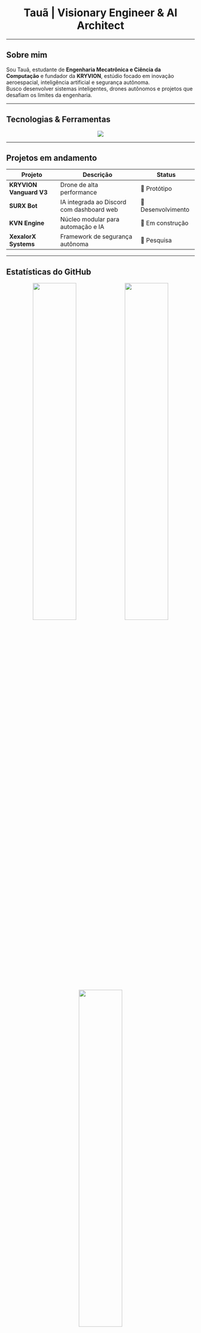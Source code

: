 <h1 align="center">Tauã | Visionary Engineer & AI Architect</h1>

---

## Sobre mim

Sou Tauã, estudante de **Engenharia Mecatrônica e Ciência da Computação** e fundador da **KRYVION**, estúdio focado em inovação aeroespacial, inteligência artificial e segurança autônoma.  
Busco desenvolver sistemas inteligentes, drones autônomos e projetos que desafiam os limites da engenharia.

---

## Tecnologias & Ferramentas

<p align="center">
  <img src="https://skillicons.dev/icons?i=python,cpp,html,css,js,flask,react,unity,linux,git,docker,vscode&theme=dark" />
</p>

---

## Projetos em andamento

| Projeto | Descrição | Status |
|---------|-----------|--------|
| **KRYVION Vanguard V3** | Drone de alta performance | 🔧 Protótipo |
| **SURX Bot** | IA integrada ao Discord com dashboard web | 🧩 Desenvolvimento |
| **KVN Engine** | Núcleo modular para automação e IA | 🚀 Em construção |
| **XexalorX Systems** | Framework de segurança autônoma | 🧠 Pesquisa |

---

## Estatísticas do GitHub

<p align="center">
  <img width="48%" src="https://github-readme-stats.vercel.app/api?username=taua-dev&show_icons=true&theme=tokyonight&hide_border=true" />
  <img width="48%" src="https://github-readme-streak-stats.herokuapp.com/?user=taua-dev&theme=tokyonight&hide_border=true" />
</p>

<p align="center">
  <img width="48%" src="https://github-readme-stats.vercel.app/api/top-langs/?username=taua-dev&layout=compact&theme=tokyonight&hide_border=true" />
</p>

---

## Contato

<p align="center">
  <a href="https://discord.gg/xFhMkNpJkU"><img src="https://skillicons.dev/icons?i=discord" height="40"></a>
  <a href="mailto:tauamiguel78@gmail.com"><img src="https://skillicons.dev/icons?i=gmail" height="40"></a>
  <a href="https://www.linkedin.com/in/tau%C3%A3-miguel-84567b255/"><img src="https://skillicons.dev/icons?i=linkedin" height="40"></a>
  <a href="https://www.instagram.com/taua.ofc/"><img src="https://skillicons.dev/icons?i=instagram" height="40"></a>
</p>
